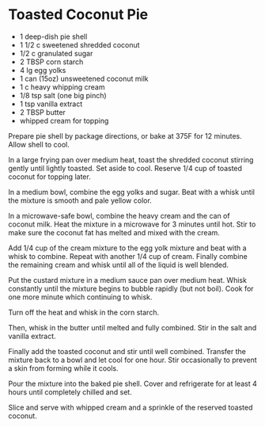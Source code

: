 # Toasted Coconut Pie
  
- 1 deep-dish pie shell
- 1 1/2 c sweetened shredded coconut
- 1/2 c granulated sugar
- 2 TBSP corn starch
- 4 lg egg yolks
- 1 can (15oz) unsweetened coconut milk
- 1 c heavy whipping cream
- 1/8 tsp salt (one big pinch)
- 1 tsp vanilla extract
- 2 TBSP butter
- whipped cream for topping

Prepare pie shell by package directions, or bake at 375F for 12 minutes.
Allow shell to cool.

In a large frying pan over medium heat, toast the shredded coconut
stirring gently until lightly toasted. Set aside to cool. Reserve 1/4
cup of toasted coconut for topping later.

In a medium bowl, combine the egg yolks and sugar. Beat with a whisk
until the mixture is smooth and pale yellow color.

In a microwave-safe bowl, combine the heavy cream and the can of coconut
milk. Heat the mixture in a microwave for 3 minutes until hot. Stir to
make sure the coconut fat has melted and mixed with the cream.

Add 1/4 cup of the cream mixture to the egg yolk mixture and beat with a
whisk to combine. Repeat with another 1/4 cup of cream. Finally combine
the remaining cream and whisk until all of the liquid is well blended.

Put the custard mixture in a medium sauce pan over medium heat. Whisk
constantly until the mixture begins to bubble rapidly (but not boil).
Cook for one more minute which continuing to whisk.

Turn off the heat and whisk in the corn starch.

Then, whisk in the butter until melted and fully combined.
Stir in the salt and vanilla extract.

Finally add the toasted coconut and stir until well combined.
Transfer the mixture back to a bowl and let cool for one hour.
Stir occasionally to prevent a skin from forming while it cools.

Pour the mixture into the baked pie shell. Cover and refrigerate
for at least 4 hours until completely chilled and set.

Slice and serve with whipped cream and a sprinkle of the reserved
toasted coconut.

